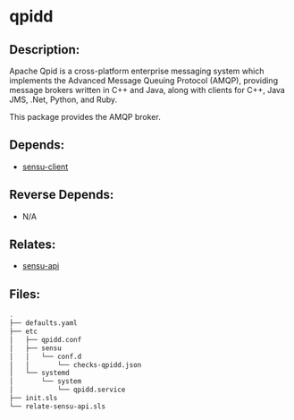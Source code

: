 # qpidd

## Description:

Apache Qpid is a cross-platform enterprise messaging system which implements the Advanced Message Queuing Protocol (AMQP), providing message brokers written in C++ and Java, along with clients for C++, Java JMS, .Net, Python, and Ruby.

This package provides the AMQP broker.

## Depends:

  -  [sensu-client](/salt/sensu-client)

## Reverse Depends:

  -  N/A

## Relates:

  -  [sensu-api](/salt/sensu-api)

## Files:

```bash
.
├── defaults.yaml
├── etc
│   ├── qpidd.conf
│   ├── sensu
│   │   └── conf.d
│   │       └── checks-qpidd.json
│   └── systemd
│       └── system
│           └── qpidd.service
├── init.sls
└── relate-sensu-api.sls
```
